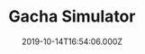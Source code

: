 ---
title: Gacha Simulator
date: 2019-10-14T16:54:06.000Z
featuredPost: true
description: >-
  Use strategy to collect more cards.
externalLink: https://gacha-simulator.firebaseapp.com
isPortfolio: true
featuredImage: /img/gacha-splash.png
---